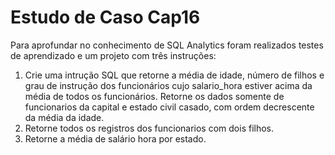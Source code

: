 # Estudo de Caso Cap16

Para aprofundar no conhecimento de SQL Analytics foram realizados testes de aprendizado e um projeto com três instruções:

01) Crie uma intrução SQL que retorne a média de idade, número de filhos e grau de instrução dos funcionários cujo salario_hora estiver acima da média de todos os funcionários. Retorne os dados somente de funcionarios da capital e estado civil casado, com ordem decrescente da média da idade.
02) Retorne todos os registros dos funcionarios com dois filhos.
03) Retorne a média de salário hora por estado. 

